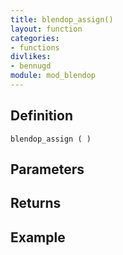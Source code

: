 ```yaml
---
title: blendop_assign()
layout: function
categories:
- functions
divlikes:
- bennugd
module: mod_blendop
---
```


## Definition

    blendop_assign ( )

## Parameters

## Returns

## Example
